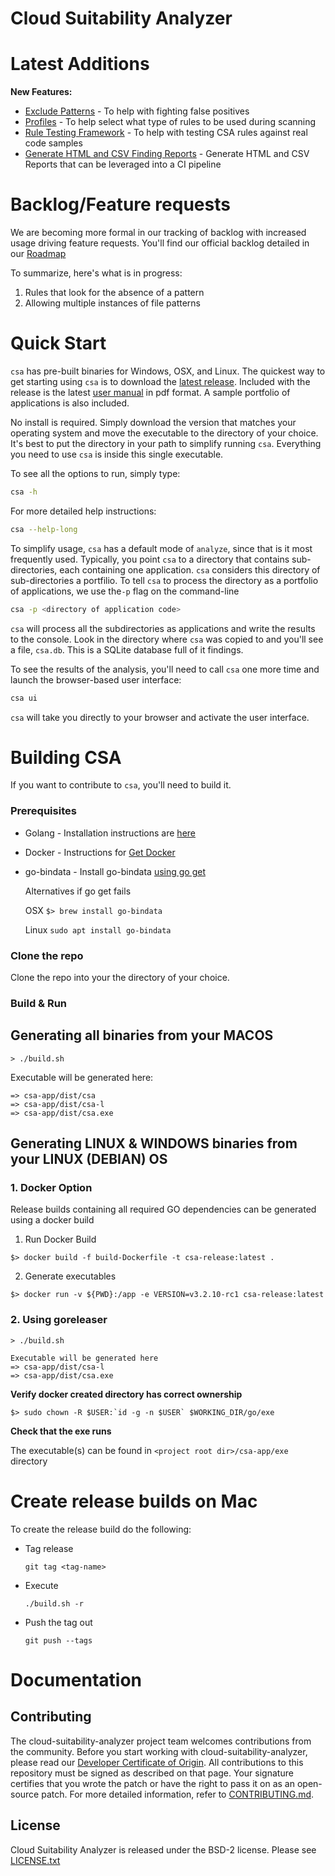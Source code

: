# Cloud Suitability Analyzer

# Latest Additions

<b>New Features:</b>

- [Exclude Patterns](https://github.com/vmware-tanzu/cloud-suitability-analyzer/blob/master/doc/CSA-UserManual.md#rules) - To help with fighting false positives
- [Profiles](https://github.com/vmware-tanzu/cloud-suitability-analyzer/blob/master/doc/CSA-UserManual.md#rules) - To help select what type of rules to be used during scanning
- [Rule Testing Framework](https://github.com/vmware-tanzu/cloud-suitability-analyzer/blob/master/doc/CSA-UserManual.md#rule-testing-framework) - To help with testing CSA rules against real code samples
- [Generate HTML and CSV Finding Reports](https://github.com/vmware-tanzu/cloud-suitability-analyzer/blob/master/doc/CSA-UserManual.md#generate-html-and-csv-reports) - Generate HTML and CSV Reports that can be leveraged into a CI pipeline

# Backlog/Feature requests

We are becoming more formal in our tracking of backlog with increased usage driving feature requests. You'll find our official backlog detailed in our [Roadmap](https://github.com/vmware-tanzu/cloud-suitability-analyzer/projects/1) 

To summarize, here's what is in progress:

1. Rules that look for the absence of a pattern
2. Allowing multiple instances of file patterns



# Quick Start

`csa` has pre-built binaries for Windows, OSX, and Linux. The quickest way to get starting using `csa` is to download the [latest release](https://github.com/vmware-tanzu/cloud-suitability-analyzer/releases/latest). Included with the release is the latest [user manual](doc/CSA-UserManual.md) in pdf format. A sample portfolio of applications is also included.

No install is required. Simply download the version that matches your operating system and move the executable to the directory of your choice. It's best to put the directory in your path to simplify running `csa`. Everything you need to use `csa` is inside this single executable.

To see all the options to run, simply type:

```bash
csa -h
```

For more detailed help instructions:

```bash
csa --help-long
```

To simplify usage, `csa` has a default mode of `analyze`, since that is it most frequently used. Typically, you point `csa` to a directory that contains sub-directories, each containing one application. `csa` considers this directory of sub-directories a portfilio. To tell `csa` to process the directory as a portfolio of applications, we use the`-p` flag on the command-line

```bash
csa -p <directory of application code>
```

`csa` will process all the subdirectories as applications and write the results to the console. Look in the directory where `csa` was copied to and you'll see a file, `csa.db`. This is a SQLite database full of it findings.

To see the results of the analysis, you'll need to call `csa` one more time and launch the browser-based user interface:

```bash
csa ui
```

`csa` will take you directly to your browser and activate the user interface.

# Building CSA 

If you want to contribute to `csa`, you'll need to build it.

### Prerequisites

* Golang - Installation instructions are [here](https://golang.org/doc/install)
* Docker - Instructions for [Get Docker](https://docs.docker.com/get-docker/)
* go-bindata - Install go-bindata [using go get](https://github.com/jteeuwen/go-bindata) 

  Alternatives if go get fails
  
  OSX  ```$> brew install go-bindata``` 
  
  Linux ```sudo apt install go-bindata```

### Clone the repo

Clone the repo into your the directory of your choice.


### Build & Run

## Generating all binaries from your MACOS

```
> ./build.sh
```

Executable will be generated here:
```
=> csa-app/dist/csa
=> csa-app/dist/csa-l
=> csa-app/dist/csa.exe
```

## Generating LINUX & WINDOWS binaries from your LINUX (DEBIAN) OS

### 1. Docker Option

Release builds containing all required GO dependencies can be generated using a docker build

1. Run Docker Build

```
$> docker build -f build-Dockerfile -t csa-release:latest .
```

2. Generate executables

```
$> docker run -v ${PWD}:/app -e VERSION=v3.2.10-rc1 csa-release:latest
```


### 2. Using goreleaser
```
> ./build.sh
```

```
Executable will be generated here 
=> csa-app/dist/csa-l
=> csa-app/dist/csa.exe
```

**Verify docker created directory has correct ownership**
```
$> sudo chown -R $USER:`id -g -n $USER` $WORKING_DIR/go/exe
```

**Check that the exe runs**

The executable(s) can be found in  `<project root dir>/csa-app/exe` directory

# Create release builds on Mac

To create the release build do the following:
* Tag release 

  ```
  git tag <tag-name>
  ```

* Execute 
  
  ```
  ./build.sh -r
  ```

* Push the tag out
  
  ```
  git push --tags
  ```

# Documentation

## Contributing

The cloud-suitability-analyzer project team welcomes contributions from the community. Before you start working with cloud-suitability-analyzer, please
read our [Developer Certificate of Origin](https://cla.vmware.com/dco). All contributions to this repository must be
signed as described on that page. Your signature certifies that you wrote the patch or have the right to pass it on
as an open-source patch. For more detailed information, refer to [CONTRIBUTING.md](CONTRIBUTING.md).

## License

Cloud Suitability Analyzer is released under the BSD-2 license. Please see [LICENSE.txt](https://github.com/vmware-samples/cloud-suitability-analyzer/blob/master/LICENSE.txt)
